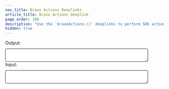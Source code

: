 ```yaml
---
nav_title: Braze Actions Deeplinks
article_title: Braze Actions Deeplink
page_order: 100
description: "Use the `brazeActions://` deeplinks to perform SDK actions within messaging channel buttons"
hidden: true
---
```



<div>Output:</div>
<textarea id="braze-actions-output"></textarea>
<div>Input:</div>
<textarea id="braze-actions-input"></textarea>
<style>
    #braze-actions-input, #braze-actions-output {
        width: 90%;
        border: solid 1px #1f1f1f !important;
        margin-top: 10px;
        border-radius: 4px;
        font-family: courier;
        font-size: 14px;
        padding: 4px;
    }
</style>
<script>
(function(){
    const input = document.getElementById('braze-actions-input');
    const output = document.getElementById('braze-actions-output');
    var debouncer;
    input.oninput = function(event){
        clearTimeout(debouncer);
        debouncer = setTimeout(function(){
            try {
                const jsonString = toBinary(JSON.stringify(event.target.value));
                output.value = `brazeActions://v1/${toBinary(jsonString)}`
            } catch(e){
                output.value = `Invalid JSON`;
            }
        }, 100);
    }
    output.oninput = function(event){
        clearTimeout(debouncer);
        debouncer = setTimeout(function(){
            try {
                const base64 = event.target.value.replace(/^brazeActions:\/\/v\d+\//, '');
                const json = JSON.parse(fromBinary(base64));
                input.value = JSON.stringify(json, null, 4);
            } catch(e){
                input.value = `Invalid brazeActions:// link`;
            }
        }, 100);
    }

    function fromBinary(encoded) {
        binary = atob(encoded)
        const bytes = new Uint8Array(binary.length);
        for (let i = 0; i < bytes.length; i++) {
            bytes[i] = binary.charCodeAt(i);
        }
        return String.fromCharCode(...new Uint16Array(bytes.buffer));
    }


    function toBinary(string) {
        const codeUnits = new Uint16Array(string.length);
        for (let i = 0; i < codeUnits.length; i++) {
            codeUnits[i] = string.charCodeAt(i);
        }
        return btoa(String.fromCharCode(...new Uint8Array(codeUnits.buffer)));
    }
})();
</script>
